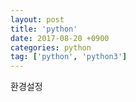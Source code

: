 ```yaml
---
layout: post
title: 'python'
date: 2017-08-20 +0900
categories: python
tag: ['python', 'python3']
---
```


환경설정


